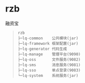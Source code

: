 # rzb
融资宝



> ```
> rzb
> ├─lq-common    公共模块(jar)
> ├─lq-framework 框架配置(jar)
> ├─lq-generator 代码生成
> ├─lq-manage    管理平台(9090)
> ├─lq-oss       文件服务(9082)
> ├─lq-sms       消息服务(9081)
> ├─lq-sso       单点登录(9083)
> └─lq-system    系统服务(jar)
> ```
